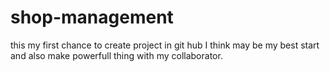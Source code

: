 # shop-management
this my first chance to create project in git hub I think may be my best start and also make powerfull thing with my collaborator.
